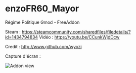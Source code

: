 # enzoFR60_Mayor
Régime Politique Gmod - FreeAddon

Steam : https://steamcommunity.com/sharedfiles/filedetails/?id=1434794834
Vidéo : https://youtu.be/CCunkWjdDcw

Credit : http://www.github.com/wyozi
 
Capture d'écran :
<p><img src="https://media.discordapp.net/attachments/462660509003546634/465188733713514496/20180707065958_1.jpg?width=1142&height=641" alt="Addon view" data-canonical-src="https://media.discordapp.net/attachments/462660509003546634/465188733713514496/20180707065958_1.jpg?width=1142&height=641" style="max-width:100%;"></p>
